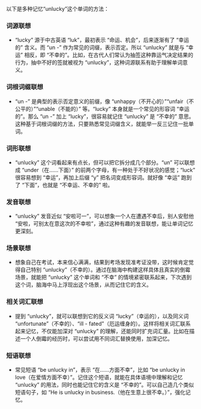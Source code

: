 以下是多种记忆“unlucky”这个单词的方法：

### 词源联想
 - “lucky” 源于中古英语 “luk”，最初表示 “命运、机会”，后来逐渐有了 “幸运的” 含义。而 “un -” 作为常见的词缀，表示否定。所以 “unlucky” 就是与 “幸运” 相反，即 “不幸的”。比如，在古代人们常认为抽签这种靠运气决定结果的行为，抽中不好的签就被视为 “unlucky”，这种词源联系有助于理解单词意义。

### 词根词缀联想
 - “un -” 是典型的表示否定意义的前缀，像 “unhappy（不开心的）”“unfair（不公平的）”“unable（不能的）” 等。“lucky” 本身就是一个常见的形容词 “幸运的”。那么 “un -” 加上 “lucky”，很容易就记住 “unlucky” 是 “不幸的” 意思。这种基于词根词缀的方法，只要熟悉常见词缀含义，就能举一反三记住一批单词。

### 词形联想
 - “unlucky” 这个词看起来有点长，但可以把它拆分成几个部分。“un” 可以联想成 “under（在……下面）” 的前两个字母，有一种处于不好状况的感觉；“luck” 很容易想到 “幸运”，再加上后缀 “y” 把名词变成形容词。就好像 “幸运” 跑到了 “下面”，也就是 “不幸运、不幸的” 啦。

### 发音联想
 - “unlucky” 发音近似 “安啦可一”，可以想象一个人在遭遇不幸后，别人安慰他 “安啦，可别太在意这次的不幸啦”，通过这种有趣的发音联想，能让单词记忆更深刻。

### 场景联想
 - 想象自己在考试，本来信心满满，结果到考场发现准考证没带，这时候肯定觉得自己特别 “unlucky”（不幸的）。通过在脑海中构建这样具体且真实的倒霉场景，就能把 “unlucky” 这个单词和 “不幸” 的情境紧密联系起来，下次遇到这个词，脑海中马上浮现出这个场景，从而记住它的含义。

### 相关词汇联想
 - 提到 “unlucky”，就可以联想到它的反义词 “lucky”（幸运的），以及同义词 “unfortunate”（不幸的）、“ill - fated”（厄运缠身的）。这样将相关词汇联系起来记忆，不仅能加深对 “unlucky” 的理解，还能同时扩充词汇量。比如在描述一个人倒霉的经历时，可以尝试用不同词汇替换使用，加深记忆。

### 短语联想
 - 常见短语 “be unlucky in”，表示 “在……方面不幸”，比如 “be unlucky in love（在爱情方面不幸）”。记住这个短语，就能在具体语境中理解和记忆 “unlucky” 的用法，同时也能记住它的含义是 “不幸的”。可以自己造几个类似短语句子，如 “He is unlucky in business.（他在生意上很不幸。）”，强化记忆。 